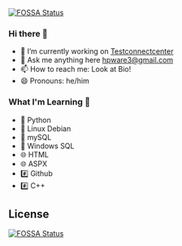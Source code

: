 [![FOSSA Status](https://app.fossa.com/api/projects/git%2Bgithub.com%2Fhpware%2Fhpware.svg?type=shield)](https://app.fossa.com/projects/git%2Bgithub.com%2Fhpware%2Fhpware?ref=badge_shield)

### Hi there 👋

- 🔭 I’m currently working on <a href="https://hpware.github.io/tcc/code.html">Testconnectcenter</a>
- 💬 Ask me anything here hpware3@gmail.com
- 📫 How to reach me: Look at Bio!
- 😄 Pronouns: he/him


### What I'm Learning 📖
- 🐍 Python
- 🐧 Linux Debian
- 💾 mySQL
- 💾 Windows SQL
- 🌐 HTML
- 🌐 ASPX
- #️⃣ Github
- #️⃣ C++


## License
[![FOSSA Status](https://app.fossa.com/api/projects/git%2Bgithub.com%2Fhpware%2Fhpware.svg?type=large)](https://app.fossa.com/projects/git%2Bgithub.com%2Fhpware%2Fhpware?ref=badge_large)